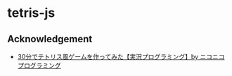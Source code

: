 # tetris-js

## Acknowledgement
- [30分でテトリス風ゲームを作ってみた【実況プログラミング】by ニコニコプログラミング](https://youtu.be/-tc-Pog0zXs?si=qCsa4JI4FINHhRHR)
